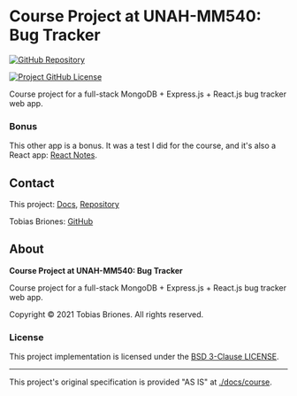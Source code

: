 # Course Project at UNAH-MM540: Bug Tracker

[![GitHub Repository](https://raw.githubusercontent.com/tobiasbriones/general-images/main/example-projects/badges/ep-gh-repo-badge.svg)](https://github.com/tobiasbriones/cp-unah-mm540-bug-tracker)

[![Project GitHub License](https://img.shields.io/github/license/tobiasbriones/cp-unah-mm540-bug-tracker.svg?style=flat-square)](https://github.com/tobiasbriones/cp-unah-mm540-bug-tracker/blob/main/LICENSE)

Course project for a full-stack MongoDB + Express.js + React.js bug tracker web app.

### Bonus

This other app is a bonus. It was a test I did for the course, and it's also a
React app: [React Notes](./others/react-notes).

## Contact

This project: [Docs](https://tobiasbriones.github.io/cp-unah-mm540-bug-tracker),
[Repository](https://github.com/tobiasbriones/cp-unah-mm540-bug-tracker)

Tobias Briones: [GitHub](https://github.com/tobiasbriones)

## About

**Course Project at UNAH-MM540: Bug Tracker**

Course project for a full-stack MongoDB + Express.js + React.js bug tracker web app.

Copyright © 2021 Tobias Briones. All rights reserved.

### License

This project implementation is licensed under the [BSD 3-Clause LICENSE](./LICENSE).

---

This project's original specification is provided "AS IS" at [./docs/course](./docs/course).
